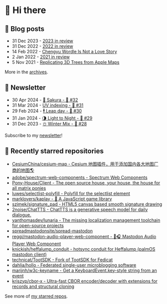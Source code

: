 # 👋 Hi there

## 📝 Blog posts

<!-- feed start -->
- 31 Dec 2023 - [2023 in review](https://cheeaun.com/blog/2023/12/2023-in-review/)
- 31 Dec 2022 - [2022 in review](https://cheeaun.com/blog/2022/12/2022-in-review/)
- 14 Feb 2022 - [Chengyu Wordle Is Not a Love Story](https://cheeaun.com/blog/2022/02/chengyu-wordle-is-not-a-love-story/)
- 2 Jan 2022 - [2021 in review](https://cheeaun.com/blog/2022/01/2021-in-review/)
- 5 Nov 2021 - [Replicating 3D Trees from Apple Maps](https://cheeaun.com/blog/2021/11/replicating-3d-trees-apple-maps/)
<!-- feed end -->

More in the [archives](https://cheeaun.com/blog/archives/).

## 📰 Newsletter

<!-- newsletter start -->
- 30 Apr 2024 - [🌸 Sakura - 🥫 #32](https://cheeaun.substack.com/p/sakura-32)
- 31 Mar 2024 - [UV indexing - 🥫 #31](https://cheeaun.substack.com/p/uv-indexing-31)
- 29 Feb 2024 - [🕴️ Leap day - 🥫 #30](https://cheeaun.substack.com/p/leap-day-30)
- 31 Jan 2024 - [🌗 Light to Night - 🥫 #29](https://cheeaun.substack.com/p/light-to-night-29)
- 31 Dec 2023 - [☃️ Winter Mix - 🥫 #28](https://cheeaun.substack.com/p/winter-mix-28)
<!-- newsletter end -->

Subscribe to my [newsletter](https://cheeaun.substack.com/)!

## 🌟 Recently starred repositories

<!-- starred repos start -->
- [CesiumChina/cesium-map - Cesium 地图插件，用于添加国内各大地图厂商的地图🌎](https://github.com/CesiumChina/cesium-map)
- [adobe/spectrum-web-components - Spectrum Web Components](https://github.com/adobe/spectrum-web-components)
- [Pony-House/Client - The open source house, your house, the house for all matrix ponies](https://github.com/Pony-House/Client)
- [luwes/selectlist-polyfill - Polyfill for the selectlist element](https://github.com/luwes/selectlist-polyfill)
- [marklovers/kaplay - 🦖 A JavaScript game library](https://github.com/marklovers/kaplay)
- [szimek/signature_pad - HTML5 canvas based smooth signature drawing](https://github.com/szimek/signature_pad)
- [2noise/ChatTTS - ChatTTS is a generative speech model for daily dialogue.](https://github.com/2noise/ChatTTS)
- [yanthomasdev/lunaria - The missing localization management toolchain for open-source projects](https://github.com/yanthomasdev/lunaria)
- [spreadmastodonsite/spread-mastodon](https://github.com/spreadmastodonsite/spread-mastodon)
- [reggi/mastodon-audio-player-web-component - 🐘🎧 Mastodon Audio Player Web Component](https://github.com/reggi/mastodon-audio-player-web-component)
- [knickish/heffalump_conduit - hotsync conduit for Heffalump (palmOS mastodon client)](https://github.com/knickish/heffalump_conduit)
- [technicat/TootSDK - Fork of TootSDK for Fedicat](https://github.com/technicat/TootSDK)
- [dahlia/hollo - Federated single-user microblogging software](https://github.com/dahlia/hollo)
- [marijnh/w3c-keyname - Get a KeyboardEvent.key-style string from an event](https://github.com/marijnh/w3c-keyname)
- [kriszyp/cbor-x - Ultra-fast CBOR encoder/decoder with extensions for records and structural cloning](https://github.com/kriszyp/cbor-x)
<!-- starred repos end -->

See more of [my starred repos](https://github.com/stars/cheeaun/).
